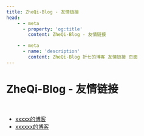 ```yaml
---
title: ZheQi-Blog - 友情链接
head:
    - - meta
      - property: 'og:title'
        content: ZheQi-Blog - 友情链接

    - - meta
      - name: 'description'
        content: ZheQi-Blog 折七的博客 友情链接 页面
---
```


# ZheQi-Blog - 友情链接

<br />

- [xxxxx的博客](https://www.baidu.com)
- [xxxxxx的博客](https://www.baidu.com)